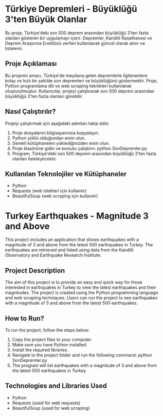 # Türkiye Depremleri - Büyüklüğü 3'ten Büyük Olanlar

Bu proje, Türkiye'deki son 500 deprem arasından büyüklüğü 3'ten fazla olanları gösteren bir uygulamayı içerir. Depremler, Kandilli Rasathanesi ve Deprem Araştırma Enstitüsü verileri kullanılarak güncel olarak alınır ve listelenir.

## Proje Açıklaması

Bu projenin amacı, Türkiye'de meydana gelen depremlerle ilgilenenlere kolay ve hızlı bir şekilde son depremleri ve büyüklüğünü göstermektir. Proje, Python programlama dili ve web scraping teknikleri kullanılarak oluşturulmuştur. Kullanıcılar, projeyi çalıştırarak son 500 deprem arasından büyüklüğü 3'ten fazla olanları görebilir.

## Nasıl Çalıştırılır?

Projeyi çalıştırmak için aşağıdaki adımları takip edin:

1. Proje dosyalarını bilgisayarınıza kopyalayın.
2. Python yüklü olduğundan emin olun.
3. Gerekli kütüphaneleri yüklediğinizden emin olun.
4. Proje klasörüne gidin ve komutu çalıştırın: python SonDepremler.py
5. Program, Türkiye'deki son 500 deprem arasından büyüklüğü 3'ten fazla olanları listeleyecektir.

## Kullanılan Teknolojiler ve Kütüphaneler

- Python
- Requests (web istekleri için kullanılır)
- BeautifulSoup (web scraping için kullanılır)


# Turkey Earthquakes - Magnitude 3 and Above

This project includes an application that shows earthquakes with a magnitude of 3 and above from the latest 500 earthquakes in Turkey. The earthquakes are retrieved and listed using data from the Kandilli Observatory and Earthquake Research Institute.

## Project Description

The aim of this project is to provide an easy and quick way for those interested in earthquakes in Turkey to view the latest earthquakes and their magnitudes. The project is created using the Python programming language and web scraping techniques. Users can run the project to see earthquakes with a magnitude of 3 and above from the latest 500 earthquakes.


## How to Run?

To run the project, follow the steps below:

1. Copy the project files to your computer.
2. Make sure you have Python installed.
3. Install the required libraries.
4. Navigate to the project folder and run the following command: python SonDepremler.py
5. The program will list earthquakes with a magnitude of 3 and above from the latest 500 earthquakes in Turkey.

## Technologies and Libraries Used

- Python
- Requests (used for web requests)
- BeautifulSoup (used for web scraping)
